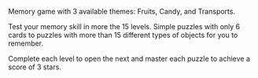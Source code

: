 Memory game with 3 available themes: Fruits, Candy, and Transports.

Test your memory skill in more the 15 levels. Simple puzzles with only 6 cards to puzzles with more than 15 different types of objects for you to remember.

Complete each level to open the next and master each puzzle to achieve a score of 3 stars.